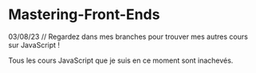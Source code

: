 # Mastering-Front-Ends
03/08/23
// Regardez dans mes branches pour trouver mes autres cours sur JavaScript !

Tous les cours JavaScript que je suis en ce moment sont inachevés.
